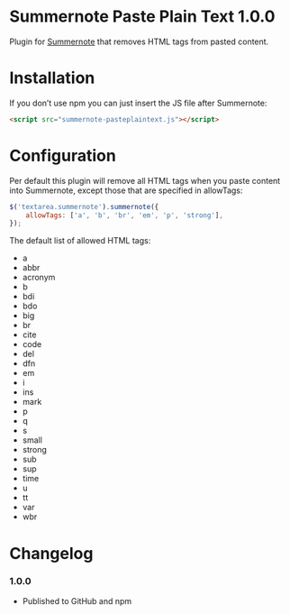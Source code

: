 # Summernote Paste Plain Text 1.0.0
Plugin for [Summernote](https://github.com/summernote/summernote/) that removes HTML tags from pasted content.

# Installation
If you don’t use npm you can just insert the JS file after Summernote:

```html
<script src="summernote-pasteplaintext.js"></script>
```

# Configuration
Per default this plugin will remove all HTML tags when you paste content into Summernote, except those that are specified in allowTags:

```javascript
$('textarea.summernote').summernote({
    allowTags: ['a', 'b', 'br', 'em', 'p', 'strong'],
});
```

The default list of allowed HTML tags:

- a
- abbr
- acronym
- b
- bdi
- bdo
- big
- br
- cite
- code
- del
- dfn
- em
- i
- ins
- mark
- p
- q
- s
- small
- strong
- sub
- sup
- time
- u
- tt
- var
- wbr

# Changelog
### 1.0.0
- Published to GitHub and npm
